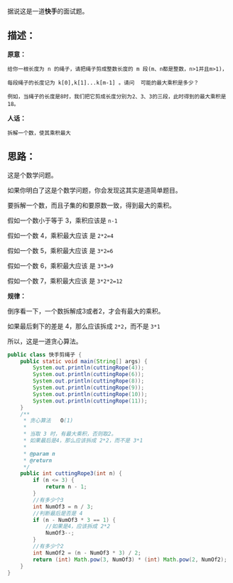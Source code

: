据说这是一道**快手**的面试题。

## 描述：

**原意：**

```
给你一根长度为 n 的绳子，请把绳子剪成整数长度的 m 段(m、n都是整数，n>1并且m>1)，

每段绳子的长度记为 k[0],k[1]...k[m-1] 。请问  可能的最大乘积是多少？

例如，当绳子的长度是8时，我们把它剪成长度分别为2、3、3的三段，此时得到的最大乘积是18。
```

**人话：**

```
拆解一个数，使其乘积最大
```



## 思路：

这是个数学问题。

如果你明白了这是个数学问题，你会发现这其实是道简单题目。

要拆解一个数，而且子集的和要原数一致，得到最大的乘积。

假如一个数小于等于 3，乘积应该是 `n-1`

假如一个数 4，乘积最大应该 是 `2*2=4`

假如一个数 5，乘积最大应该 是 `3*2=6`

假如一个数 6，乘积最大应该 是 `3*3=9`

假如一个数 7，乘积最大应该 是 `3*2*2=12`

**规律：**

倒序看一下，一个数拆解成3或者2，才会有最大的乘积。

如果最后剩下的差是 4，那么应该拆成 `2*2`，而不是 `3*1`



所以，这是一道贪心算法。

```java
public class 快手剪绳子 {
    public static void main(String[] args) {
        System.out.println(cuttingRope(4));
        System.out.println(cuttingRope(6));
        System.out.println(cuttingRope(8));
        System.out.println(cuttingRope(9));
        System.out.println(cuttingRope(10));
        System.out.println(cuttingRope(11));
    }
    /**
     * 贪心算法   O(1)
     *
     * 当取 3 时，有最大乘积，否则取2。
     * 如果最后是4，那么应该拆成 2*2，而不是 3*1
     *
     * @param n
     * @return
     */
    public int cuttingRope3(int n) {
        if (n <= 3) {
            return n - 1;
        }
        //有多少个3
        int NumOf3 = n / 3;
        //判断最后是否是 4
        if (n - NumOf3 * 3 == 1) {
            //如果是4，应该拆成 2*2
            NumOf3--;
        }
        //有多少个2
        int NumOf2 = (n - NumOf3 * 3) / 2;
        return (int) Math.pow(3, NumOf3) * (int) Math.pow(2, NumOf2);
    }
}
```

